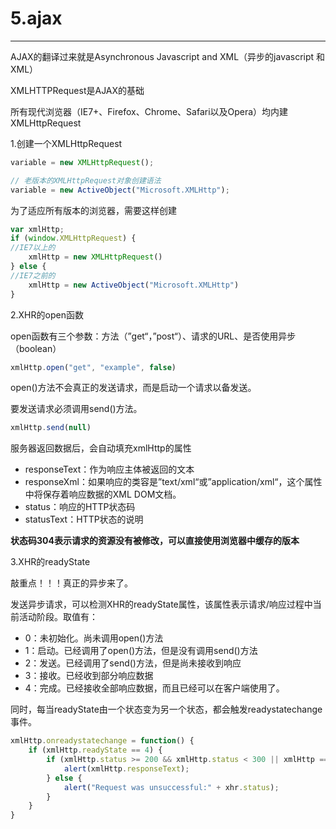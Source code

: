 # 5.ajax

---

AJAX的翻译过来就是Asynchronous Javascript and XML（异步的javascript 和XML）

XMLHTTPRequest是AJAX的基础

所有现代浏览器（IE7+、Firefox、Chrome、Safari以及Opera）均内建XMLHttpRequest

1.创建一个XMLHttpRequest

```js
variable = new XMLHttpRequest();

// 老版本的XMLHttpRequest对象创建语法
variable = new ActiveObject("Microsoft.XMLHttp");
```

为了适应所有版本的浏览器，需要这样创建

```js
var xmlHttp;
if (window.XMLHttpRequest) {
//IE7以上的
    xmlHttp = new XMLHttpRequest()
} else {
//IE7之前的
    xmlHttp = new ActiveObject("Microsoft.XMLHttp")
}
```

2.XHR的open函数

open函数有三个参数：方法（”get“，”post“）、请求的URL、是否使用异步（boolean）

```js
xmlHttp.open("get", "example", false)
```

open\(\)方法不会真正的发送请求，而是启动一个请求以备发送。

要发送请求必须调用send\(\)方法。

```js
xmlHttp.send(null)
```

服务器返回数据后，会自动填充xmlHttp的属性

* responseText：作为响应主体被返回的文本
* responseXml：如果响应的类容是”text/xml“或”application/xml“，这个属性中将保存着响应数据的XML DOM文档。
* status：响应的HTTP状态码
* statusText：HTTP状态的说明

**状态码304表示请求的资源没有被修改，可以直接使用浏览器中缓存的版本**

3.XHR的readyState

敲重点！！！真正的异步来了。

发送异步请求，可以检测XHR的readyState属性，该属性表示请求/响应过程中当前活动阶段。取值有：

* 0：未初始化。尚未调用open\(\)方法
* 1：启动。已经调用了open\(\)方法，但是没有调用send\(\)方法
* 2：发送。已经调用了send\(\)方法，但是尚未接收到响应
* 3：接收。已经收到部分响应数据
* 4：完成。已经接收全部响应数据，而且已经可以在客户端使用了。

同时，每当readyState由一个状态变为另一个状态，都会触发readystatechange事件。

```js
xmlHttp.onreadystatechange = function() {
	if (xmlHttp.readyState == 4) {
		if (xmlHttp.status >= 200 && xmlHttp.status < 300 || xmlHttp == 304) {
			alert(xmlHttp.responseText);
		} else {
			alert("Request was unsuccessful:" + xhr.status);
		}
	}
}
```



